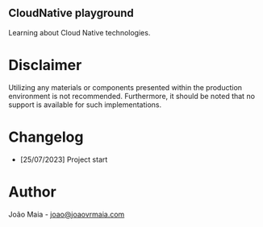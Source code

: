 CloudNative playground
----

Learning about Cloud Native technologies.

# Disclaimer

Utilizing any materials or components presented within the production environment is not recommended. Furthermore, it should be noted that no support is available for such implementations.

# Changelog

- [25/07/2023] Project start

# Author

João Maia - joao@joaovrmaia.com